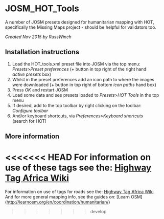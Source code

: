JOSM_HOT_Tools
=============
A number of JOSM presets designed for humanitarian mapping with HOT, specifically the Missing Maps project - should be helpful for validators too. 

*Created Nov 2015 by RussWinch*

Installation instructions
----------------------------
1. Load the HOT_tools.xml preset file into JOSM via the top menu: *Presets>Preset preferences* (+ button in top right of the right hand *active presets* box)
2. Whilst in the preset preferences add an icon path to where the images were downloaded (+ button in top right of bottom *icon paths* hand box)
3. Press *OK* and restart JOSM
4. Load some data and see presets loaded to *Presets>HOT Tools* in the top menu
5. If desired, add to the top toolbar by right clicking on the toolbar: *Configure toolbar*
6. And/or keyboard shortcuts, via *Preferences>Keyboard shortcuts* (search for HOT)

More information
------------------
<<<<<<< HEAD
For information on use of these tags see the:
[Highway Tag Africa Wiki](http://wiki.openstreetmap.org/wiki/Highway_Tag_Africa)
=======
For information on use of tags for roads see the:
[Highway Tag Africa Wiki](http://wiki.openstreetmap.org/wiki/Highway_Tag_Africa)
And for more general mapping info, see the guides on:
[Learn OSM] (http://learnosm.org/en/coordination/humanitarian/)
>>>>>>> develop
